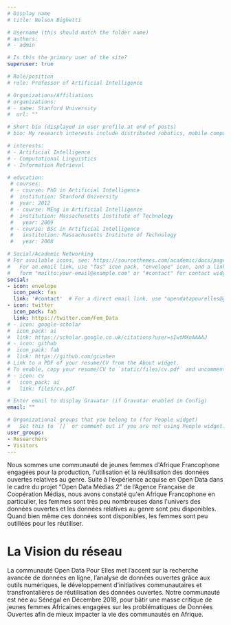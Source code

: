 ```yaml
---
# Display name
# title: Nelson Bighetti

# Username (this should match the folder name)
# authors:
# - admin

# Is this the primary user of the site?
superuser: true

# Role/position
# role: Professor of Artificial Intelligence

# Organizations/Affiliations
# organizations:
# - name: Stanford University
#  url: ""

# Short bio (displayed in user profile at end of posts)
# bio: My research interests include distributed robotics, mobile computing and programmable matter.

# interests:
# - Artificial Intelligence
# - Computational Linguistics
# - Information Retrieval

# education:
 # courses:
 # - course: PhD in Artificial Intelligence
 #  institution: Stanford University
 #  year: 2012
 # - course: MEng in Artificial Intelligence
 #  institution: Massachusetts Institute of Technology
 #   year: 2009
 # - course: BSc in Artificial Intelligence
 #   institution: Massachusetts Institute of Technology
 #   year: 2008

# Social/Academic Networking
# For available icons, see: https://sourcethemes.com/academic/docs/page-builder/#icons
#   For an email link, use "fas" icon pack, "envelope" icon, and a link in the
#   form "mailto:your-email@example.com" or "#contact" for contact widget.
social:
- icon: envelope
  icon_pack: fas
  link: '#contact'  # For a direct email link, use "opendatapourelles@gmail.com".
- icon: twitter
  icon_pack: fab
  link: https://twitter.com/Fem_Data
# - icon: google-scholar
#  icon_pack: ai
#  link: https://scholar.google.co.uk/citations?user=sIwtMXoAAAAJ
# - icon: github
#  icon_pack: fab
#  link: https://github.com/gcushen
# Link to a PDF of your resume/CV from the About widget.
# To enable, copy your resume/CV to `static/files/cv.pdf` and uncomment the lines below.
# - icon: cv
#   icon_pack: ai
#   link: files/cv.pdf

# Enter email to display Gravatar (if Gravatar enabled in Config)
email: ""

# Organizational groups that you belong to (for People widget)
#   Set this to `[]` or comment out if you are not using People widget.
user_groups:
- Researchers
- Visitors
---
```


Nous sommes une communauté de jeunes femmes d'Afrique Francophone engagées pour la production, l'utilisation et la réutilisation des données ouvertes relatives au genre. Suite à l’expérience acquise en Open Data dans le cadre du projet “Open Data Médias 2” de l’Agence Française de Coopération Médias, nous avons constaté qu'en Afrique Francophone en particulier, les femmes sont très peu nombreuses dans l'univers des données ouvertes et les données relatives au genre sont peu disponibles. Quand bien même ces données sont disponibles, les femmes sont peu outillées pour les réutiliser.

# La Vision du réseau
La communauté Open Data Pour Elles met l’accent sur la recherche avancée de données en ligne, l’analyse de données ouvertes grâce aux outils numériques, le développement d’initiatives communautaires et transfrontalières de réutilisation des données ouvertes. 
Notre communauté est née au Sénégal en Décembre 2018, pour bâtir une masse critique de jeunes femmes Africaines engagées sur les problématiques de Données Ouvertes afin de mieux impacter la vie des communautés en Afrique.


